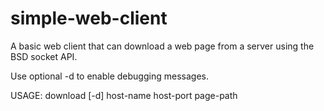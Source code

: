 simple-web-client
=================

A basic web client that can download a web page from a server using the BSD socket API.

Use optional -d to enable debugging messages.

USAGE: download [-d] host-name host-port page-path
